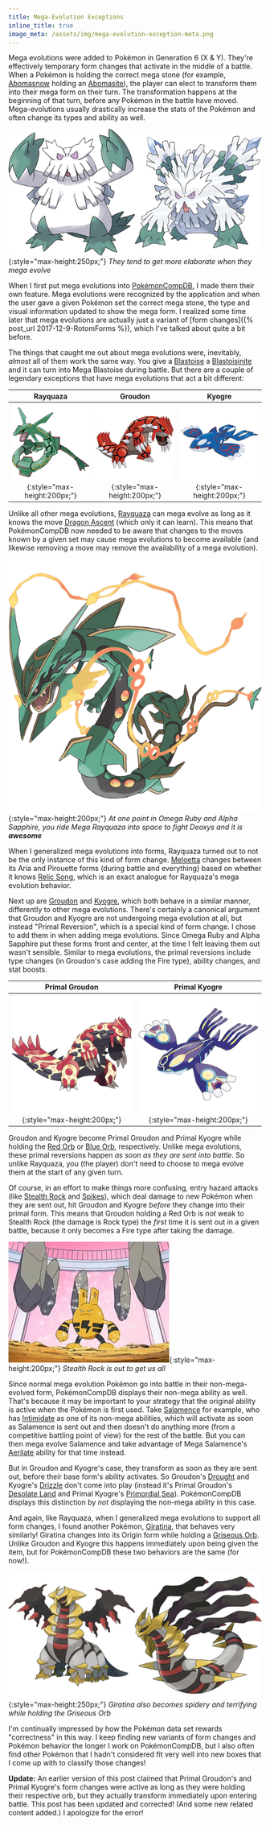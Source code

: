 ```yaml
---
title: Mega-Evolution Exceptions
inline_title: true
image_meta: /assets/img/mega-evolution-exception-meta.png
---
```


Mega evolutions were added to Pokémon in Generation 6 (X & Y). They're effectively temporary form changes that activate in the middle of a battle. When a Pokémon is holding the correct mega stone (for example, [Abomasnow](https://www.serebii.net/pokedex-sm/460.shtml) holding an [Abomasite](https://www.serebii.net/itemdex/abomasite.shtml)), the player can elect to transform them into their mega form on their turn. The transformation happens at the beginning of that turn, before any Pokémon in the battle have moved. Mega-evolutions usually drastically increase the stats of the Pokémon and often change its types and ability as well.

![](/assets/img/abomasnow-and-mega.png){:style="max-height:250px;"}
*They tend to get more elaborate when they mega evolve*

When I first put mega evolutions into [PokémonCompDB](/pokemoncompdb.html), I made them their own feature. Mega evolutions were recognized by the application and when the user gave a given Pokémon set the correct mega stone, the type and visual information updated to show the mega form. I realized some time later that mega evolutions are actually just a variant of [form changes]({% post_url 2017-12-9-RotomForms %}), which I've talked about quite a bit before.

The things that caught me out about mega evolutions were, inevitably, *almost* all of them work the same way. You give a [Blastoise](https://www.serebii.net/pokedex-sm/009.shtml) a [Blastoisinite](https://www.serebii.net/itemdex/blastoisinite.shtml) and it can turn into Mega Blastoise during battle. But there are a couple of legendary exceptions that have mega evolutions that act a bit different:

| Rayquaza | Groudon | Kyogre |
|:--------:|:-------:|:------:|
| ![](/assets/img/rayquaza.png){:style="max-height:200px;"} | ![](/assets/img/groudon.png){:style="max-height:200px;"} | ![](/assets/img/kyogre.png){:style="max-height:200px;"} |

Unlike all other mega evolutions, [Rayquaza](https://www.serebii.net/pokedex-sm/384.shtml) can mega evolve as long as it knows the move [Dragon Ascent](https://www.serebii.net/attackdex-sm/dragonascent.shtml) (which only it can learn). This means that PokémonCompDB now needed to be aware that changes to the moves known by a given set may cause mega evolutions to become available (and likewise removing a move may remove the availability of a mega evolution).

![](/assets/img/rayquaza-mega.png){:style="max-height:200px;"}
*At one point in Omega Ruby and Alpha Sapphire, you ride Mega Rayquaza into space to fight Deoxys and it is **awesome***

When I generalized mega evolutions into forms, Rayquaza turned out to not be the only instance of this kind of form change. [Meloetta](https://www.serebii.net/pokedex-sm/648.shtml) changes between its Aria and Pirouette forms (during battle and everything) based on whether it knows [Relic Song](https://www.serebii.net/attackdex-sm/relicsong.shtml), which is an exact analogue for Rayquaza's mega evolution behavior.

Next up are [Groudon](https://www.serebii.net/pokedex-sm/383.shtml) and [Kyogre](https://www.serebii.net/pokedex-sm/382.shtml), which both behave in a similar manner, differently to other mega evolutions. There's certainly a canonical argument that Groudon and Kyogre are not undergoing mega evolution at all, but instead "Primal Reversion", which is a special kind of form change. I chose to add them in when adding mega evolutions. Since Omega Ruby and Alpha Sapphire put these forms front and center, at the time I felt leaving them out wasn't sensible. Similar to mega evolutions, the primal reversions include type changes (in Groudon's case adding the Fire type), ability changes, and stat boosts.

| Primal Groudon | Primal Kyogre |
|:--------------:|:-------------:|
| ![](/assets/img/groudon-primal.png){:style="max-height:200px;"} | ![](/assets/img/kyogre-primal.png){:style="max-height:200px;"} |

Groudon and Kyogre become Primal Groudon and Primal Kyogre while holding the [Red Orb](https://www.serebii.net/itemdex/redorb.shtml) or [Blue Orb](https://www.serebii.net/itemdex/blueorb.shtml), respectively. Unlike mega evolutions, these primal reversions happen *as soon as they are sent into battle*. So unlike Rayquaza, you (the player) don't need to choose to mega evolve them at the start of any given turn.

Of course, in an effort to make things more confusing, entry hazard attacks (like [Stealth Rock](https://www.serebii.net/attackdex-sm/stealthrock.shtml) and [Spikes](https://www.serebii.net/attackdex-sm/spikes.shtml)), which deal damage to new Pokémon when they are sent out, hit Groudon and Kyogre *before* they change into their primal form. This means that Groudon holding a Red Orb is *not* weak to Stealth Rock (the damage is Rock type) the *first* time it is sent out in a given battle, because it only becomes a Fire type after taking the damage.

![](/assets/img/stealth-rock-elekid.png){:style="max-height:200px;"}
*Stealth Rock is out to get us all*

Since normal mega evolution Pokémon go into battle in their non-mega-evolved form, PokémonCompDB displays their non-mega ability as well. That's because it may be important to your strategy that the original ability is active when the Pokémon is first used. Take [Salamence](https://www.serebii.net/pokedex-sm/373.shtml) for example, who has [Intimidate](https://www.serebii.net/abilitydex/intimidate.shtml) as one of its non-mega abilities, which will activate as soon as Salamence is sent out and then doesn't do anything more (from a competitive battling point of view) for the rest of the battle. But you can then mega evolve Salamence and take advantage of Mega Salamence's [Aerilate](https://www.serebii.net/abilitydex/aerilate.shtml) ability for that time instead.

But in Groudon and Kyogre's case, they transform as soon as they are sent out, before their base form's ability activates. So Groudon's [Drought](https://www.serebii.net/abilitydex/drought.shtml) and Kyogre's [Drizzle](https://www.serebii.net/abilitydex/drizzle.shtml) don't come into play (instead it's Primal Groudon's [Desolate Land](https://www.serebii.net/abilitydex/desolateland.shtml) and Primal Kyogre's [Primordial Sea](https://www.serebii.net/abilitydex/primordialsea.shtml)). PokémonCompDB displays this distinction by *not* displaying the non-mega ability in this case.

And again, like Rayquaza, when I generalized mega evolutions to support all form changes, I found another Pokémon, [Giratina](https://www.serebii.net/pokedex-sm/487.shtml), that behaves very similarly! Giratina changes into its Origin form while holding a [Griseous Orb](https://www.serebii.net/itemdex/griseousorb.shtml). Unlike Groudon and Kyogre this happens immediately upon being given the item, but for PokémonCompDB these two behaviors are the same (for now!).

![](/assets/img/giratina-forms.png){:style="max-height:250px;"}
*Giratina also becomes spidery and terrifying while holding the Griseous Orb*

I'm continually impressed by how the Pokémon data set rewards "correctness" in this way. I keep finding new variants of form changes and Pokémon behavior the longer I work on PokémonCompDB, but I also often find other Pokémon that I hadn't considered fit very well into new boxes that I come up with to classify those changes!

**Update:** An earlier version of this post claimed that Primal Groudon's and Primal Kyogre's form changes were active as long as they were holding their respective orb, but they actually transform immediately upon entering battle. This post has been updated and corrected! (And some new related content added.) I apologize for the error!